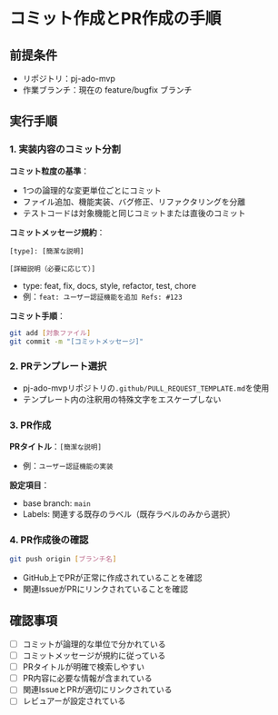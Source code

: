 # コミット作成とPR作成の手順

## 前提条件
- リポジトリ：pj-ado-mvp
- 作業ブランチ：現在の feature/bugfix ブランチ

## 実行手順

### 1. 実装内容のコミット分割
**コミット粒度の基準**：
- 1つの論理的な変更単位ごとにコミット
- ファイル追加、機能実装、バグ修正、リファクタリングを分離
- テストコードは対象機能と同じコミットまたは直後のコミット

**コミットメッセージ規約**：
```
[type]: [簡潔な説明]

[詳細説明（必要に応じて）]
```
- type: feat, fix, docs, style, refactor, test, chore
- 例：`feat: ユーザー認証機能を追加 Refs: #123`

**コミット手順**：
```bash
git add [対象ファイル]
git commit -m "[コミットメッセージ]"
```

### 2. PRテンプレート選択
- pj-ado-mvpリポジトリの`.github/PULL_REQUEST_TEMPLATE.md`を使用
- テンプレート内の注釈用の特殊文字をエスケープしない

### 3. PR作成
**PRタイトル**：`[簡潔な説明]`
- 例：`ユーザー認証機能の実装`

**設定項目**：
- base branch: `main`
- Labels: 関連する既存のラベル（既存ラベルのみから選択）

### 4. PR作成後の確認
```bash
git push origin [ブランチ名]
```
- GitHub上でPRが正常に作成されていることを確認
- 関連IssueがPRにリンクされていることを確認

## 確認事項
- [ ] コミットが論理的な単位で分かれている
- [ ] コミットメッセージが規約に従っている
- [ ] PRタイトルが明確で検索しやすい
- [ ] PR内容に必要な情報が含まれている
- [ ] 関連IssueとPRが適切にリンクされている
- [ ] レビュアーが設定されている
